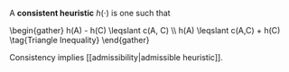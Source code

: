 A **consistent heuristic** $h(\cdot)$ is one such that

\begin{gather}
h(A) - h(C) \leqslant c(A, C) \\\\
h(A) \leqslant c(A,C) + h(C) \tag{Triangle Inequality}
\end{gather}

Consistency implies [[admissibility|admissible heuristic]].